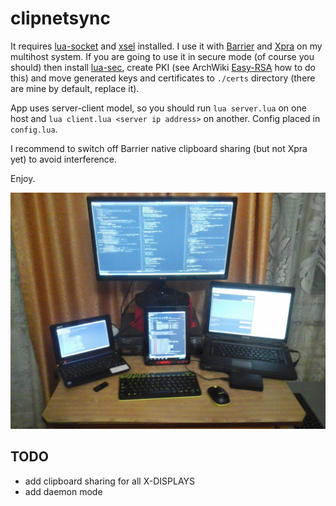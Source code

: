 # clipnetsync
It requires [lua-socket][lua-socket] and [xsel][xsel] installed. I use it with [Barrier][Barrier] and [Xpra][Xpra]
on my multihost system. If you are going to use it in secure mode (of course you should) then install
[lua-sec][lua-sec], create PKI (see ArchWiki [Easy-RSA][Easy-RSA] how to do this) and move generated keys and
certificates to `./certs` directory (there are mine by default, replace it).

App uses server-client model, so you should run `lua server.lua` on one host and `lua client.lua <server ip address>` on another.
Config placed in `config.lua`.

I recommend to switch off Barrier native clipboard sharing (but not Xpra yet) to avoid interference.

Enjoy.

![My home multihost system](https://github.com/Kirill-Bugaev/clipnetsync/blob/master/screenshots/my-home-system.jpg)

## TODO
* add clipboard sharing for all X-DISPLAYS
* add daemon mode

[lua-socket]: https://www.archlinux.org/packages/community/x86_64/lua-socket/
[lua-sec]: https://www.archlinux.org/packages/community/x86_64/lua-sec/
[xsel]: https://www.archlinux.org/packages/community/x86_64/xsel/
[Barrier]: https://github.com/debauchee/barrier      
[Xpra]: https://xpra.org/
[Easy-RSA]: https://wiki.archlinux.org/index.php/Easy-RSA
